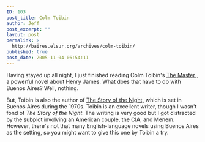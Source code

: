 ```yaml
---
ID: 103
post_title: Colm Toibin
author: Jeff
post_excerpt: ""
layout: post
permalink: >
  http://baires.elsur.org/archives/colm-toibin/
published: true
post_date: 2005-11-04 06:54:11
---
```

Having stayed up all night, I just finished reading Colm Toibin's <a href="http://www.amazon.com/exec/obidos/redirect?path=ASIN/0743250419&amp;link_code=as2&amp;camp=1789&amp;tag=elsur-20&amp;creative=9325">The Master </a><img src="http://www.assoc-amazon.com/e/ir?t=elsur-20&amp;l=as2&amp;o=1&amp;a=0743250419" width="1" height="1" border="0" alt="" style="border:none !important; margin:0px !important;" />, a powerful novel about Henry James.  What does that have to do with Buenos Aires? Well, nothing. 

But, Toibin is also the author of  <a href="http://www.amazon.com/exec/obidos/redirect?path=ASIN/0743272714&amp;link_code=as2&amp;camp=1789&amp;tag=elsur-20&amp;creative=9325">The Story of the Night</a><img src="http://www.assoc-amazon.com/e/ir?t=elsur-20&amp;l=as2&amp;o=1&amp;a=0743272714" width="1" height="1" border="0" alt="" style="border:none !important; margin:0px !important;" />, which is set in Buenos Aires during the 1970s.  Toibin is an excellent writer, though I wasn't fond of <em>The Story of the Night</em>. The writing is very good but I got distracted by the subplot involving an American couple, the CIA, and Menem.   However, there's not that many English-language novels using Buenos Aires as the setting, so you might want to give this one by Toibin a try.